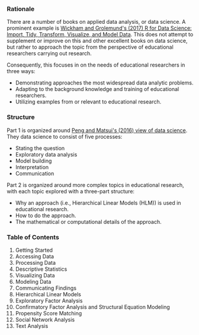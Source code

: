 ### Rationale

There are a number of books on applied data analysis, or data science. A prominent example is [Wickham and Grolemund's (2017) R for Data Science: Import, Tidy, Transform, Visualize, and Model Data](https://www.amazon.com/Data-Science-Transform-Visualize-Model/dp/1491910399/ref=sr_1_1?ie=UTF8&qid=1484001738&sr=8-1&keywords=r+for+data+science). This does not attempt to supplement or improve on this and other excellent books on data science, but rather to approach the topic from the perspective of educational researchers carrying out research.

Consequently, this focuses in on the needs of educational researchers in three ways:

* Demonstrating approaches the most widespread data analytic problems.
* Adapting to the background knowledge and training of educational researchers.
* Utilizing examples from or relevant to educational research. 

### Structure

Part 1 is organized around [Peng and Matsui's (2016) view of data science](https://www.google.com/search?q=peng+matsui+art+of+data+science&oq=peng+matsui+art+of+data+science&aqs=chrome..69i57.3974j0j7&sourceid=chrome&ie=UTF-8). They data science to consist of five processes:

* Stating the question
* Exploratory data analysis
* Model building 
* Interpretation
* Communication

Part 2 is organized around more complex topics in educational research, with each topic explored with a three-part structure:

* Why an approach (i.e., Hierarchical Linear Models (HLM)) is used in educational research.
* How to do the approach.
* The mathematical or computational details of the approach.

### Table of Contents

1. Getting Started
2. Accessing Data
3. Processing Data
4. Descriptive Statistics
5. Visualizing Data
6. Modeling Data
7. Communicating Findings
8. Hierarchical Linear Models
9. Exploratory Factor Analysis
10. Confirmatory Factor Analysis and Structural Equation Modeling
11. Propensity Score Matching
12. Social Network Analysis
13. Text Analysis

